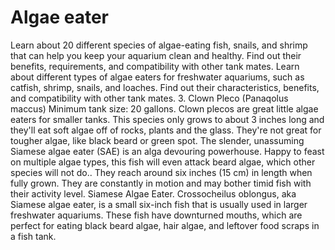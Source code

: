 # Algae eater
Learn about 20 different species of algae-eating fish, snails, and shrimp that can help you keep your aquarium clean and healthy. Find out their benefits, requirements, and compatibility with other tank mates. Learn about different types of algae eaters for freshwater aquariums, such as catfish, shrimp, snails, and loaches. Find out their characteristics, benefits, and compatibility with other tank mates. 3. Clown Pleco (Panaqolus maccus) Minimum tank size: 20 gallons. Clown plecos are great little algae eaters for smaller tanks. This species only grows to about 3 inches long and they'll eat soft algae off of rocks, plants and the glass. They're not great for tougher algae, like black beard or green spot. The slender, unassuming Siamese algae eater (SAE) is an alga devouring powerhouse. Happy to feast on multiple algae types, this fish will even attack beard algae, which other species will not do.. They reach around six inches (15 cm) in length when fully grown. They are constantly in motion and may bother timid fish with their activity level. Siamese Algae Eater. Crossocheilus oblongus, aka Siamese algae eater, is a small six-inch fish that is usually used in larger freshwater aquariums. These fish have downturned mouths, which are perfect for eating black beard algae, hair algae, and leftover food scraps in a fish tank.